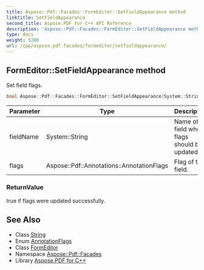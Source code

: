 ```yaml
---
title: Aspose::Pdf::Facades::FormEditor::SetFieldAppearance method
linktitle: SetFieldAppearance
second_title: Aspose.PDF for C++ API Reference
description: 'Aspose::Pdf::Facades::FormEditor::SetFieldAppearance method. Set field flags in C++.'
type: docs
weight: 5200
url: /cpp/aspose.pdf.facades/formeditor/setfieldappearance/
---
```

## FormEditor::SetFieldAppearance method


Set field flags.

```cpp
bool Aspose::Pdf::Facades::FormEditor::SetFieldAppearance(System::String fieldName, Aspose::Pdf::Annotations::AnnotationFlags flags)
```


| Parameter | Type | Description |
| --- | --- | --- |
| fieldName | System::String | Name of field whose flags should be updated. |
| flags | Aspose::Pdf::Annotations::AnnotationFlags | Flag of the field. |

### ReturnValue

true if flags were updated successfully.

## See Also

* Class [String](../../../system/string/)
* Enum [AnnotationFlags](../../../aspose.pdf.annotations/annotationflags/)
* Class [FormEditor](../)
* Namespace [Aspose::Pdf::Facades](../../)
* Library [Aspose.PDF for C++](../../../)
